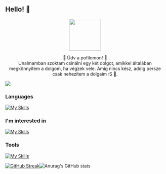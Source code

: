 ## **Hello!** :wave:
<p align="center"<center>
<img src="https://c.tenor.com/BeGqlkv5_M8AAAAi/darling-in-the-franxx-zero-two.gif" width="100" class="kep"/>
<p align="center">💫 Üdv a pofilomon! 💫<br>Unalmamban szoktam csinálni egy két  dolgot, amikkel általában megkönnyítem a dolgom, ha végzek vele. Amíg nincs kész, addig persze csak nehezítem a dolgaim :S  💩. </p>
</center>

![](https://komarev.com/ghpvc/?username=bxn4&style=flat-square&color=347bd1)

### Languages
[![My Skills](https://skillicons.dev/icons?i=cs,dotnet,java,py,html,css,js,php)](https://skillicons.dev)

### I'm interested in
[![My Skills](https://skillicons.dev/icons?i=v,c,cpp,kotlin,swift,ts,react,lua)](https://skillicons.dev)

### Tools
[![My Skills](https://skillicons.dev/icons?i=idea,visualstudio,vscode,linux,vim,bash,godot)](https://skillicons.dev)

 [![GitHub Streak](http://github-readme-streak-stats.herokuapp.com?user=bxn4&theme=transparent&hide_border=true&date_format=%5BY%20%5DM%20j&mode=weekly&card_width=300)](https://git.io/streak-stats)![Anurag's GitHub stats](https://github-readme-stats.vercel.app/api?username=bxn4&hide=contribs,prs&show_icons=true&theme=transparent&hide_border=true&card_width=100)

